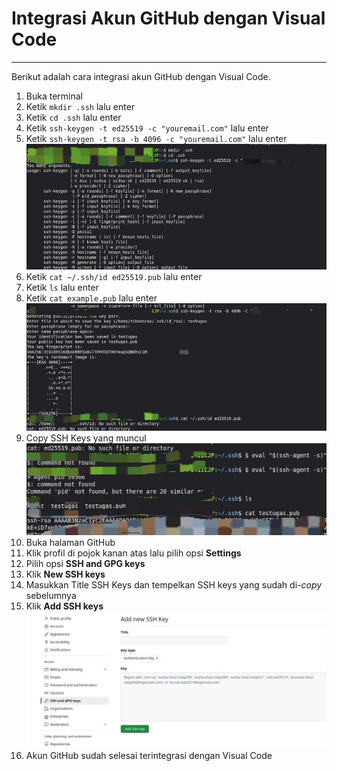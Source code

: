 # Integrasi Akun GitHub dengan Visual Code 
---
Berikut adalah cara integrasi akun GitHub dengan Visual Code. 

1. Buka terminal 
2. Ketik `mkdir .ssh` lalu enter
3. Ketik `cd .ssh` lalu enter
4. Ketik `ssh-keygen -t ed25519 -c "youremail.com"` lalu enter
5. Ketik `ssh-keygen -t rsa -b 4096 -c "youremail.com"` lalu enter
![tahap 1](/session%201/img/intgrasissh.jpeg)
6. Ketik `cat ~/.ssh/id ed25519.pub` lalu enter
7. Ketik `ls` lalu enter
8. Ketik `cat example.pub` lalu enter
![tahap2](/session%201/img/integrasicat.jpeg)
9. Copy SSH Keys yang muncul 
![tahap3](/session%201/img/integrasi%20selesai.jpeg)
10. Buka halaman GitHub
11. Klik profil di pojok kanan atas lalu pilih opsi **Settings**
12. Pilih opsi **SSH and GPG keys**
13. Klik **New SSH keys**
14. Masukkan Title SSH Keys dan tempelkan SSH keys yang sudah di-*copy* sebelumnya
15. Klik **Add SSH keys**
![Memasukkan di GitHub](/session%201/img/di%20github.jpeg)
16. Akun GitHub sudah selesai terintegrasi dengan Visual Code

